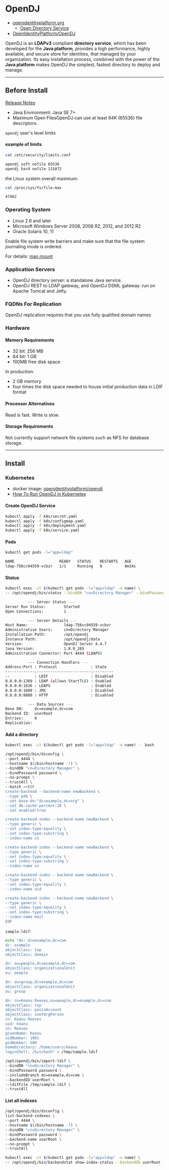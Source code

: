 # OpenDJ

- [openidentityplatform.org](https://www.openidentityplatform.org/openam)
  - [Open Directory Service](https://www.openidentityplatform.org/opendj)
- [OpenIdentityPlatform/OpenDJ](https://github.com/OpenIdentityPlatform/OpenDJ)

OpenDJ is an **LDAPv3** compliant **directory service**, which has been developed for the **Java platform**, provides a high performance, highly available, and secure store for identities, that managed by your organization. Its easy installation process, combined with the power of the **Java platform** makes OpenDJ the simplest, fastest directory to deploy and manage.

----

## Before Install

[Release Notes](https://github.com/OpenIdentityPlatform/OpenDJ/wiki/Release-Notes)

- Java Environment: Java SE 7+
- Maximum Open FilesOpenDJ can use at least 64K (65536) file descriptors.

`opendj` user's level limits

#### example of limits

```bash
cat /etc/security/limits.conf

opendj soft nofile 65536
opendj hard nofile 131072
```

the Linux system overall maximum:

```bash
cat /proc/sys/fs/file-max

47462
```

### Operating System

- Linux 2.6 and later
- Microsoft Windows Server 2008, 2008 R2, 2012, and 2012 R2
- Oracle Solaris 10, 11

Enable file system write barriers and make sure that the file system journaling mode is ordered.

For details: [man mount](https://linux.die.net/man/8/mount)

### Application Servers

- OpenDJ directory server: a standalone Java service.
- OpenDJ REST to LDAP gateway, and OpenDJ DSML gateway: run on Apache Tomcat and Jetty.

### FQDNs For Replication

OpenDJ replication requires that you use fully qualified domain names

### Hardware

#### Memory Requirements

- 32 bit: 256 MB
- 64 bit: 1 GB
- 100MB free disk space

In production:

- 2 GB memory
- four times the disk space needed to house initial production data in LDIF format

#### Processor Alternatives

Read is fast. Write is slow.

#### Storage Requirements

Not currently support network file systems such as NFS for database storage.

---

## Install

### Kubernetes

- docker image: [openidentityplatform/opendj](https://hub.docker.com/r/openidentityplatform/opendj/)
- [How To Run OpenDJ in Kubernetes](https://github.com/OpenIdentityPlatform/OpenDJ/wiki/How-To-Run-OpenDJ-in-Kubernetes)

#### Create OpenDJ Service

```bash
kubectl apply -f k8s/secret.yaml
kubectl apply -f k8s/configmap.yaml
kubectl apply -f k8s/deployment.yaml
kubectl apply -f k8s/service.yaml
```

#### Pods

```bash
kubectl get pods -l="app=ldap"

NAME                    READY   STATUS    RESTARTS   AGE
ldap-756cc94559-vcbzr   1/1     Running   0          8m34s
```

#### Status

```bash
kubectl exec -it $(kubectl get pods -l="app=ldap" -o name) \
-- /opt/opendj/bin/status --bindDN "cn=Directory Manager" --bindPassword password
```

```bash
          --- Server Status ---
Server Run Status:        Started
Open Connections:         1

          --- Server Details ---
Host Name:                ldap-756cc94559-vcbzr
Administrative Users:     cn=Directory Manager
Installation Path:        /opt/opendj
Instance Path:            /opt/opendj/data
Version:                  OpenDJ Server 4.4.7
Java Version:             1.8.0_265
Administration Connector: Port 4444 (LDAPS)

          --- Connection Handlers ---
Address:Port : Protocol               : State
-------------:------------------------:---------
--           : LDIF                   : Disabled
0.0.0.0:1389 : LDAP (allows StartTLS) : Enabled
0.0.0.0:1636 : LDAPS                  : Enabled
0.0.0.0:1689 : JMX                    : Disabled
0.0.0.0:8080 : HTTP                   : Disabled

          --- Data Sources ---
Base DN:     dc=example,dc=com
Backend ID:  userRoot
Entries:     0
Replication:
```

#### Add a directory

```bash
kubectl exec -it $(kubectl get pods -l="app=ldap" -o name) -- bash
```

```bash
/opt/opendj/bin/dsconfig \
--port 4444 \
--hostname $(/bin/hostname -f) \
--bindDN "cn=Directory Manager" \
--bindPassword password \
--no-prompt \
--trustAll \
--batch <<EOF
create-backend --backend-name newBackend \
--type pdb \
--set base-dn:"dc=example,dc=org" \
--set db-cache-percent:20 \
--set enabled:true

create-backend-index --backend-name newBackend \
--type generic \
--set index-type:equality \
--set index-type:substring \
--index-name cn

create-backend-index --backend-name newBackend \
--type generic \
--set index-type:equality \
--set index-type:substring \
--index-name sn

create-backend-index --backend-name newBackend \
--type generic \
--set index-type:equality \
--index-name uid

create-backend-index --backend-name newBackend \
--type generic \
--set index-type:equality \
--set index-type:substring \
--index-name mail
EOF
```

`sample.ldif`:

```bash
echo "dn: dc=example,dc=com
dc: example
objectClass: top
objectClass: domain

dn: ou=people,dc=example,dc=com
objectClass: organizationalUnit
ou: people

dn: ou=group,dc=example,dc=com
objectClass: organizationalUnit
ou: group

dn: cn=Keanu Reeves,ou=people,dc=example,dc=com
objectClass: top
objectClass: posixAccount
objectClass: inetOrgPerson
cn: Keanu Reeves
uid: keanu
sn: Reeves
givenName: Keanu
uidNumber: 1001
gidNumber: 500
homeDirectory: /home/users/keanu
loginShell: /bin/bash" > /tmp/sample.ldif
```

```bash
/opt/opendj/bin/import-ldif \
--bindDN "cn=Directory Manager" \
--bindPassword password \
--includeBranch dc=example,dc=com \
--backendID userRoot \
--ldifFile /tmp/sample.ldif \
--trustAll
```

#### List all indexes

```bash
/opt/opendj/bin/dsconfig \
list-backend-indexes \
--port 4444 \
--hostname $(/bin/hostname -f) \
--bindDN "cn=Directory Manager" \
--bindPassword password \
--backend-name userRoot \
--no-prompt \
--trustAll
```

```bash
kubectl exec -it $(kubectl get pods -l="app=ldap" -o name) \
-- /opt/opendj/bin/backendstat show-index-status --backendID userRoot --baseDN dc=example,dc=com
```
